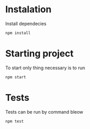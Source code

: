 # Instalation
Install dependecies
```bash
npm install
```

# Starting project

To start only thing necessary is to run
```bash
npm start
```

# Tests
Tests can be run by command bleow
```bash
npm test
```
